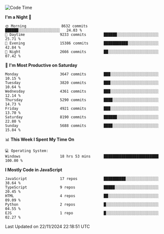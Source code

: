 <!--START_SECTION:waka-->
![Code Time](http://img.shields.io/badge/Code%20Time-3%2C378%20hrs%2029%20mins-blue)

**I'm a Night 🦉** 

```text
🌞 Morning                8632 commits        ██████░░░░░░░░░░░░░░░░░░░   24.03 % 
🌆 Daytime                9233 commits        ██████░░░░░░░░░░░░░░░░░░░   25.71 % 
🌃 Evening                15386 commits       ███████████░░░░░░░░░░░░░░   42.84 % 
🌙 Night                  2666 commits        ██░░░░░░░░░░░░░░░░░░░░░░░   07.42 % 
```
📅 **I'm Most Productive on Saturday** 

```text
Monday                   3647 commits        ███░░░░░░░░░░░░░░░░░░░░░░   10.15 % 
Tuesday                  3820 commits        ███░░░░░░░░░░░░░░░░░░░░░░   10.64 % 
Wednesday                4361 commits        ███░░░░░░░░░░░░░░░░░░░░░░   12.14 % 
Thursday                 5290 commits        ████░░░░░░░░░░░░░░░░░░░░░   14.73 % 
Friday                   4921 commits        ███░░░░░░░░░░░░░░░░░░░░░░   13.70 % 
Saturday                 8190 commits        ██████░░░░░░░░░░░░░░░░░░░   22.80 % 
Sunday                   5688 commits        ████░░░░░░░░░░░░░░░░░░░░░   15.84 % 
```


📊 **This Week I Spent My Time On** 

```text
💻 Operating System: 
Windows                  18 hrs 53 mins      █████████████████████████   100.00 % 
```

**I Mostly Code in JavaScript** 

```text
JavaScript               17 repos            ██████████░░░░░░░░░░░░░░░   38.64 % 
TypeScript               9 repos             █████░░░░░░░░░░░░░░░░░░░░   20.45 % 
HTML                     4 repos             ██░░░░░░░░░░░░░░░░░░░░░░░   09.09 % 
Python                   2 repos             █░░░░░░░░░░░░░░░░░░░░░░░░   04.55 % 
EJS                      1 repo              █░░░░░░░░░░░░░░░░░░░░░░░░   02.27 % 
```




 Last Updated on 22/11/2024 22:18:51 UTC
<!--END_SECTION:waka-->

<!--
**likaiqiang/likaiqiang** is a ✨ _special_ ✨ repository because its `README.md` (this file) appears on your GitHub profile.

Here are some ideas to get you started:

- 🔭 I’m currently working on ...
- 🌱 I’m currently learning ...
- 👯 I’m looking to collaborate on ...
- 🤔 I’m looking for help with ...
- 💬 Ask me about ...
- 📫 How to reach me: ...
- 😄 Pronouns: ...
- ⚡ Fun fact: ...
-->

